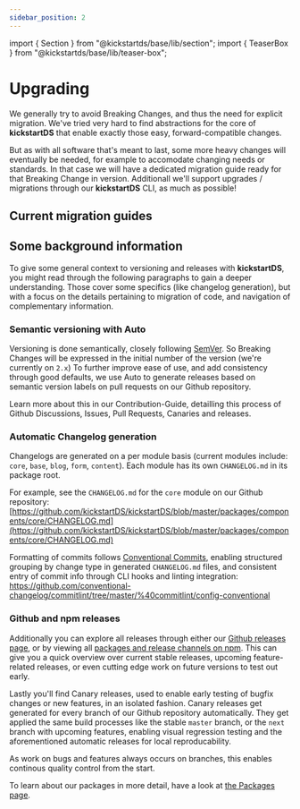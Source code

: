```yaml
---
sidebar_position: 2
---
```


import { Section } from "@kickstartds/base/lib/section";
import { TeaserBox } from "@kickstartds/base/lib/teaser-box";

# Upgrading

We generally try to avoid Breaking Changes, and thus the need for explicit migration. We've tried very hard to find abstractions for the core of **kickstartDS** that enable exactly those easy, forward-compatible changes.

But as with all software that's meant to last, some more heavy changes will eventually be needed, for example to accomodate changing needs or standards. In that case we will have a dedicated migration guide ready for that Breaking Change in version. Additionall we'll support upgrades / migrations through our **kickstartDS** CLI, as much as possible!

## Current migration guides

<Section ks-theme="docs" spaceBefore="none" spaceAfter="none" width="full">
  <TeaserBox
    link={{
      size: 'small',
      href: '/docs/guides/migrations/upgrade-2.0.0',
      label: "Follow Guide",
      variant: "outline",
    }}
    text="Upgrade to our first Open Source-available release"
    topic="Migration to 2.x"
  />
</Section>

## Some background information

To give some general context to versioning and releases with **kickstartDS**, you might read through the following paragraphs to gain a deeper understanding. Those cover some specifics (like changelog generation), but with a focus on the details pertaining to migration of code, and navigation of complementary information.

### Semantic versioning with Auto

Versioning is done semantically, closely following [SemVer](https://semver.org/lang/de/). So Breaking Changes will be expressed in the initial number of the version (we're currently on `2.x`)
To further improve ease of use, and add consistency through good defaults, we use Auto to generate releases based on semantic version labels on pull requests on our Github repository.

Learn more about this in our Contribution-Guide, detailling this process of Github Discussions, Issues, Pull Requests, Canaries and releases.

### Automatic Changelog generation

Changelogs are generated on a per module basis (current modules include: `core`, `base`, `blog`, `form`, `content`). Each module has its own `CHANGELOG.md` in its package root.

For example, see the `CHANGELOG.md` for the `core` module on our Github repository:  
[https://github.com/kickstartDS/kickstartDS/blob/master/packages/components/core/CHANGELOG.md](https://github.com/kickstartDS/kickstartDS/blob/master/packages/components/core/CHANGELOG.md)

Formatting of commits follows [Conventional Commits](https://www.conventionalcommits.org/en/v1.0.0/), enabling structured grouping by change type in generated `CHANGELOG.md` files, and consistent entry of commit info through CLI hooks and linting integration:  
https://github.com/conventional-changelog/commitlint/tree/master/%40commitlint/config-conventional

### Github and npm releases

Additionally you can explore all releases through either our [Github releases page](https://github.com/kickstartDS/kickstartDS/releases), or by viewing all [packages and release channels on npm](https://www.npmjs.com/org/kickstartds). This can give you a quick overview over current stable releases, upcoming feature-related releases, or even cutting edge work on future versions to test out early.

Lastly you'll find Canary releases, used to enable early testing of bugfix changes or new features, in an isolated fashion. Canary releases get generated for every branch of our Github repository automatically. They get applied the same build processes like the stable `master` branch, or the `next` branch with upcoming features, enabling visual regression testing and the aforementioned automatic releases for local reproducability.

As work on bugs and features always occurs on branches, this enables continous quality control from the start.

To learn about our packages in more detail, have a look at [the Packages page](./packages.md).
